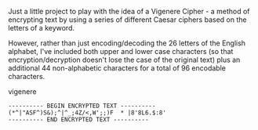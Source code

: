 Just a little project to play with the idea of a Vigenere Cipher - a method of encrypting text by using a series of different Caesar ciphers based on the letters of a keyword.

However, rather than just encoding/decoding the 26 letters of the English alphabet, I've included both upper and lower case characters (so that encryption/decryption doesn't lose the case of the original text) plus an additional 44 non-alphabetic characters for a total of 96 encodable characters.

vigenere

    ---------- BEGIN ENCRYPTED TEXT ----------
    (*^|"ASF^)S&);^|^_;4Z/<,W';;)F  * |8'8L6.$:8'
    ---------- END ENCRYPTED TEXT ----------
